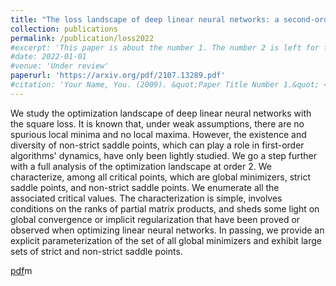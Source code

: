 ```yaml
---
title: "The loss landscape of deep linear neural networks: a second-order analysis"
collection: publications
permalink: /publication/loss2022
#excerpt: 'This paper is about the number 1. The number 2 is left for future work.'
#date: 2022-01-01
#venue: 'Under review'
paperurl: 'https://arxiv.org/pdf/2107.13289.pdf'
#citation: 'Your Name, You. (2009). &quot;Paper Title Number 1.&quot; <i>Journal 1</i>. 1(1).'
---
```


We study the optimization landscape of deep linear neural networks with the square loss. It is known that, under weak assumptions, there are no spurious local minima and no local maxima. However, the existence and diversity of non-strict saddle points, which can play a role in first-order algorithms' dynamics, have only been lightly studied. We go a step further with a full analysis of the optimization landscape at order 2. We characterize, among all critical points, which are global minimizers, strict saddle points, and non-strict saddle points. We enumerate all the associated critical values. The characterization is simple, involves conditions on the ranks of partial matrix products, and sheds some light on global convergence or implicit regularization that have been proved or observed when optimizing linear neural networks. In passing, we provide an explicit parameterization of the set of all global minimizers and exhibit large sets of strict and non-strict saddle points.

[pdf](https://arxiv.org/pdf/2107.13289.pdf)m

